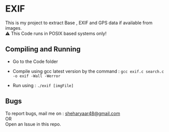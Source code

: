 # EXIF

This is my project to extract Base , EXIF and GPS data if available from images.<br />
⚠️ This Code runs in POSIX based systems only!

## Compiling and Running

- Go to the Code folder

- Compile using gcc latest version by the command : 
`gcc exif.c search.c -o exif -Wall -Werror`

- Run using : `./exif [imgFile]`

## Bugs

To report bugs, mail me on : sheharyaar48@gmail.com
<br />OR<br />
Open an Issue in this repo.
